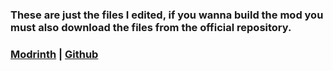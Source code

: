 ### **These are just the files I edited, if you wanna build the mod you must also download the files from the official repository.**
### **[Modrinth](https://modrinth.com/mod/configurable-nether-portals) | [Github](https://github.com/Totobird-Creations/Configurable-Nether-Portals-Mod)**
